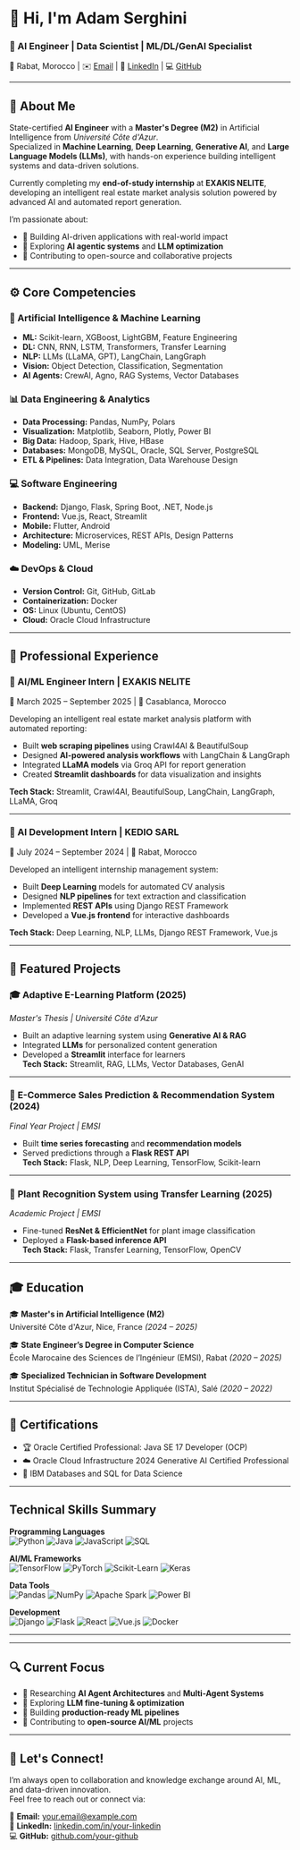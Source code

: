 # 👋 Hi, I'm **Adam Serghini**

### 🧠 AI Engineer | Data Scientist | ML/DL/GenAI Specialist  
📍 Rabat, Morocco | ✉️ [Email](mailto:serghiniadam4@gmail.com) | 🔗 [LinkedIn](https://www.linkedin.com/in/adam-serghini-767b47273) | 💻 [GitHub](https://github.com/AdamSe22)

---

## 🧩 About Me

State-certified **AI Engineer** with a **Master's Degree (M2)** in Artificial Intelligence from *Université Côte d'Azur*.  
Specialized in **Machine Learning**, **Deep Learning**, **Generative AI**, and **Large Language Models (LLMs)**, with hands-on experience building intelligent systems and data-driven solutions.

Currently completing my **end-of-study internship** at **EXAKIS NELITE**, developing an intelligent real estate market analysis solution powered by advanced AI and automated report generation.

I’m passionate about:
- 🤖 Building AI-driven applications with real-world impact  
- 🧩 Exploring **AI agentic systems** and **LLM optimization**  
- 🚀 Contributing to open-source and collaborative projects  

---

## ⚙️ Core Competencies

### 🧠 Artificial Intelligence & Machine Learning
- **ML:** Scikit-learn, XGBoost, LightGBM, Feature Engineering  
- **DL:** CNN, RNN, LSTM, Transformers, Transfer Learning  
- **NLP:** LLMs (LLaMA, GPT), LangChain, LangGraph  
- **Vision:** Object Detection, Classification, Segmentation  
- **AI Agents:** CrewAI, Agno, RAG Systems, Vector Databases  

### 📊 Data Engineering & Analytics
- **Data Processing:** Pandas, NumPy, Polars  
- **Visualization:** Matplotlib, Seaborn, Plotly, Power BI  
- **Big Data:** Hadoop, Spark, Hive, HBase  
- **Databases:** MongoDB, MySQL, Oracle, SQL Server, PostgreSQL  
- **ETL & Pipelines:** Data Integration, Data Warehouse Design  

### 💻 Software Engineering
- **Backend:** Django, Flask, Spring Boot, .NET, Node.js  
- **Frontend:** Vue.js, React, Streamlit  
- **Mobile:** Flutter, Android  
- **Architecture:** Microservices, REST APIs, Design Patterns  
- **Modeling:** UML, Merise  

### ☁️ DevOps & Cloud
- **Version Control:** Git, GitHub, GitLab  
- **Containerization:** Docker  
- **OS:** Linux (Ubuntu, CentOS)  
- **Cloud:** Oracle Cloud Infrastructure  

---

## 💼 Professional Experience

### 🧠 AI/ML Engineer Intern | **EXAKIS NELITE**
📅 March 2025 – September 2025 | 📍 Casablanca, Morocco  

Developing an intelligent real estate market analysis platform with automated reporting:  
- Built **web scraping pipelines** using Crawl4AI & BeautifulSoup  
- Designed **AI-powered analysis workflows** with LangChain & LangGraph  
- Integrated **LLaMA models** via Groq API for report generation  
- Created **Streamlit dashboards** for data visualization and insights  

**Tech Stack:** Streamlit, Crawl4AI, BeautifulSoup, LangChain, LangGraph, LLaMA, Groq  

---

### 🤖 AI Development Intern | **KEDIO SARL**
📅 July 2024 – September 2024 | 📍 Rabat, Morocco  

Developed an intelligent internship management system:  
- Built **Deep Learning** models for automated CV analysis  
- Designed **NLP pipelines** for text extraction and classification  
- Implemented **REST APIs** using Django REST Framework  
- Developed a **Vue.js frontend** for interactive dashboards  

**Tech Stack:** Deep Learning, NLP, LLMs, Django REST Framework, Vue.js  

---

## 🚀 Featured Projects

### 🎓 **Adaptive E-Learning Platform** (2025)
*Master's Thesis | Université Côte d'Azur*  
- Built an adaptive learning system using **Generative AI & RAG**  
- Integrated **LLMs** for personalized content generation  
- Developed a **Streamlit** interface for learners  
**Tech Stack:** Streamlit, RAG, LLMs, Vector Databases, GenAI  

---

### 🛒 **E-Commerce Sales Prediction & Recommendation System** (2024)
*Final Year Project | EMSI*  
- Built **time series forecasting** and **recommendation models**  
- Served predictions through a **Flask REST API**  
**Tech Stack:** Flask, NLP, Deep Learning, TensorFlow, Scikit-learn  

---

### 🌺 **Plant Recognition System using Transfer Learning** (2025)
*Academic Project | EMSI*  
- Fine-tuned **ResNet & EfficientNet** for plant image classification  
- Deployed a **Flask-based inference API**  
**Tech Stack:** Flask, Transfer Learning, TensorFlow, OpenCV  

---

## 🎓 Education

🎓 **Master's in Artificial Intelligence (M2)**  
Université Côte d'Azur, Nice, France *(2024 – 2025)*  

🎓 **State Engineer’s Degree in Computer Science**  
École Marocaine des Sciences de l’Ingénieur (EMSI), Rabat *(2020 – 2025)*  

🎓 **Specialized Technician in Software Development**  
Institut Spécialisé de Technologie Appliquée (ISTA), Salé *(2020 – 2022)*  

---

## 🏅 Certifications

- 🏆 Oracle Certified Professional: Java SE 17 Developer (OCP)  
- ☁️ Oracle Cloud Infrastructure 2024 Generative AI Certified Professional  
- 🧩 IBM Databases and SQL for Data Science  

---

## Technical Skills Summary

**Programming Languages**  
![Python](https://img.shields.io/badge/-Python-3776AB?style=flat&logo=python&logoColor=white)
![Java](https://img.shields.io/badge/-Java-007396?style=flat&logo=java&logoColor=white)
![JavaScript](https://img.shields.io/badge/-JavaScript-F7DF1E?style=flat&logo=javascript&logoColor=black)
![SQL](https://img.shields.io/badge/-SQL-4479A1?style=flat&logo=mysql&logoColor=white)

**AI/ML Frameworks**  
![TensorFlow](https://img.shields.io/badge/-TensorFlow-FF6F00?style=flat&logo=tensorflow&logoColor=white)
![PyTorch](https://img.shields.io/badge/-PyTorch-EE4C2C?style=flat&logo=pytorch&logoColor=white)
![Scikit-Learn](https://img.shields.io/badge/-Scikit%20Learn-F7931E?style=flat&logo=scikit-learn&logoColor=white)
![Keras](https://img.shields.io/badge/-Keras-D00000?style=flat&logo=keras&logoColor=white)

**Data Tools**  
![Pandas](https://img.shields.io/badge/-Pandas-150458?style=flat&logo=pandas&logoColor=white)
![NumPy](https://img.shields.io/badge/-NumPy-013243?style=flat&logo=numpy&logoColor=white)
![Apache Spark](https://img.shields.io/badge/-Spark-E25A1C?style=flat&logo=apache-spark&logoColor=white)
![Power BI](https://img.shields.io/badge/-Power%20BI-F2C811?style=flat&logo=power-bi&logoColor=black)

**Development**  
![Django](https://img.shields.io/badge/-Django-092E20?style=flat&logo=django&logoColor=white)
![Flask](https://img.shields.io/badge/-Flask-000000?style=flat&logo=flask&logoColor=white)
![React](https://img.shields.io/badge/-React-61DAFB?style=flat&logo=react&logoColor=black)
![Vue.js](https://img.shields.io/badge/-Vue.js-4FC08D?style=flat&logo=vue.js&logoColor=white)
![Docker](https://img.shields.io/badge/-Docker-2496ED?style=flat&logo=docker&logoColor=white)

---
---

## 🔍 Current Focus
- 🧠 Researching **AI Agent Architectures** and **Multi-Agent Systems**  
- 🧬 Exploring **LLM fine-tuning & optimization**  
- 🧩 Building **production-ready ML pipelines**  
- 🤝 Contributing to **open-source AI/ML** projects  

---

## 🤝 Let's Connect!

I’m always open to collaboration and knowledge exchange around AI, ML, and data-driven innovation.  
Feel free to reach out or connect via:  

📩 **Email:** [your.email@example.com](mailto:serghiniadam4@gmail.com)  
🔗 **LinkedIn:** [linkedin.com/in/your-linkedin](https://www.linkedin.com/in/adam-serghini-767b47273)  
💻 **GitHub:** [github.com/your-github](https://github.com/AdamSe22)  

 
